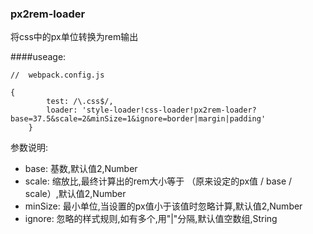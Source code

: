 ### px2rem-loader

将css中的px单位转换为rem输出

####useage: 

    //  webpack.config.js
    
    {
            test: /\.css$/,
            loader: 'style-loader!css-loader!px2rem-loader?base=37.5&scale=2&minSize=1&ignore=border|margin|padding'
        }



参数说明:

- base: 基数,默认值2,Number
- scale: 缩放比,最终计算出的rem大小等于 （原来设定的px值 / base / scale）,默认值2,Number
- minSize: 最小单位,当设置的px值小于该值时忽略计算,默认值2,Number
- ignore: 忽略的样式规则,如有多个,用"|"分隔,默认值空数组,String

